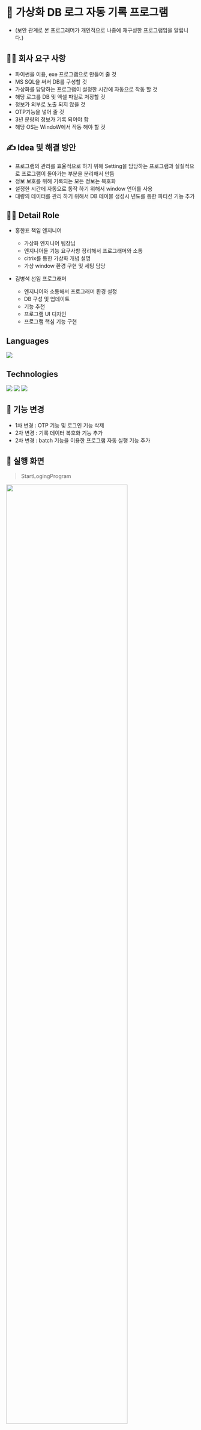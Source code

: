 # 📌 가상화 DB 로그 자동 기록 프로그램
* (보안 관계로 본 프로그래머가 개인적으로 나중에 재구성한 프로그램임을 알립니다.)

## 💁‍♂️ 회사 요구 사항

*  파이썬을 이용, exe 프로그램으로 만들어 줄 것
*  MS SQL을 써서 DB를 구성할 것
* 가상화를 담당하는 프로그램이 설정한 시간에 자동으로 작동 할 것
* 해당 로그를 DB 및 엑셀 파일로 저장할 것
* 정보가 외부로 노출 되지 않을 것
* OTP기능을 넣어 줄 것 
* 3년 분량의 정보가 기록 되어야 함
* 해당 OS는 WindoW에서 작동 해야 할 것

## ✍️ Idea 및 해결 방안

* 프로그램의 관리를 효율적으로 하기 위해 Setting을 담당하는 프로그램과 실질적으로 프로그램이 돌아가는 부분을 분리해서 만듬
* 정보 보호를 위해 기록되는 모든 정보는 복호화
* 설정한 시간에 자동으로 동작 하기 위해서 window 언어를 사용 
* 대량의 데이터를 관리 하기 위해서 DB 테이블 생성시 년도를 통한 파티션 기능 추가

## 💁‍♂️ Detail Role
* 홍한표 책임 엔지니어 
  * 가상화 엔지니어 팀장님
  * 엔지니어들 기능 요구사항 정리해서 프로그래머와 소통
  * citrix를 통한 가상화 개념 설명 
  * 가상 window 환경 구현 및 세팅 담당 

* 김병석 선임 프로그래머
  * 엔지니어와 소통해서 프로그래머 환경 설정
  * DB 구성 및 업데이트
  * 기능 추천 
  * 프로그램 UI 디자인
  * 프로그램 핵심 기능 구현

## Languages
<img src="https://img.shields.io/badge/Python-3776AB?style=flat-square&logo=python&logoColor=white"/>

## Technologies
<img src="https://img.shields.io/badge/git-red?style=flat-square&logo=git&logoColor=white"/> <img src="https://img.shields.io/badge/Microsoft SQL Server-blue?style=flat-square&logo=Microsoft SQL Server&logoColor=white"/> <img src="https://img.shields.io/badge/Windows System language-orange?style=flat-square&logo=Windows&logoColor=white"/>

## 🚀 기능 변경
* 1차 변경 : OTP 기능 및 로그인 기능 삭제 
* 2차 변경 : 기록 데이터 복호화 기능 추가
* 2차 변경 : batch 기능을 이용한 프로그램 자동 실행 기능 추가

## 👀 실행 화면
> StartLogingProgram
<img width="80%" src="https://user-images.githubusercontent.com/46039671/178288556-0ba50e83-3812-4a97-a786-78ccc6c69e77.png"/>
<img width="80%" src="https://user-images.githubusercontent.com/46039671/178288636-49e8c364-f176-4d47-b058-24cd7ed2b3fa.png"/>
<img width="80%" src="https://user-images.githubusercontent.com/46039671/178288645-9b724377-63f3-4636-bde7-38d89f9b53fa.png"/>
<img width="80%" src="https://user-images.githubusercontent.com/46039671/178288648-5bfa53c3-8e12-43bf-9168-c5f83da21bc2.png"/>
</br>
</br>

> AutoLogingProgram
<img width="80%" src="https://user-images.githubusercontent.com/46039671/178288652-25d0f5fa-5ef5-4ce4-8239-e381c172362b.png"/>

## 🔨성과 및 회고
* 프로그램 계획대로 구현 성공 
* 가상화 환경에서 에러가 날 경우 CPU 사용량, 메모리 사용량 기능 구현 중지(회사와 계약 만료)

